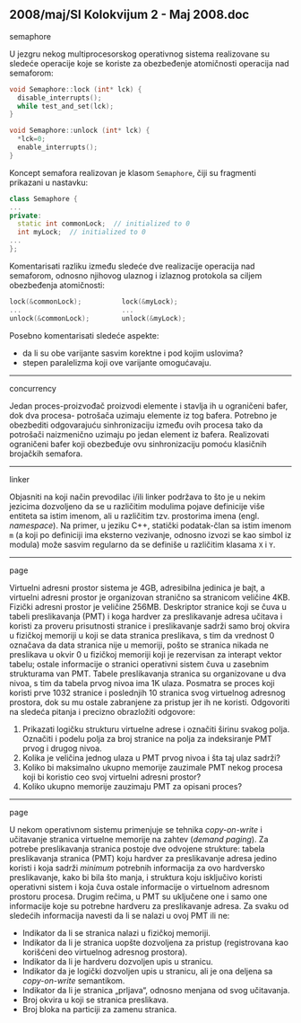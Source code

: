 2008/maj/SI Kolokvijum 2 - Maj 2008.doc
--------------------------------------------------------------------------------
semaphore

U jezgru nekog multiprocesorskog operativnog sistema realizovane su sledeće operacije koje
se koriste za obezbeđenje atomičnosti operacija nad semaforom:
```cpp
void Semaphore::lock (int* lck) {
  disable_interrupts();
  while test_and_set(lck);
}

void Semaphore::unlock (int* lck) {
  *lck=0;
  enable_interrupts();
}
```
Koncept semafora realizovan je klasom `Semaphore`, čiji su fragmenti prikazani u nastavku:
```cpp
class Semaphore {
...
private:
  static int commonLock;  // initialized to 0
  int myLock;  // initialized to 0
...
};
```
Komentarisati razliku između sledeće dve realizacije operacija nad semaforom,  odnosno
njihovog ulaznog i izlaznog protokola sa ciljem obezbeđenja atomičnosti:
```cpp
lock(&commonLock);          lock(&myLock);
...                         ...
unlock(&commonLock);        unlock(&myLock);
```
Posebno komentarisati sledeće aspekte:

- da li su obe varijante sasvim korektne i pod kojim uslovima?
- stepen paralelizma koji ove varijante omogućavaju.

--------------------------------------------------------------------------------
concurrency

Jedan proces-proizvođač proizvodi elemente i stavlja ih u ograničeni bafer, dok dva procesa-
potrošača uzimaju elemente iz tog bafera. Potrebno je obezbediti odgovarajuću sinhronizaciju
između ovih procesa tako da potrošači naizmenično uzimaju po jedan element iz bafera.
Realizovati ograničeni bafer koji obezbeđuje ovu sinhronizaciju pomoću klasičnih brojačkih
semafora.

--------------------------------------------------------------------------------
linker

Objasniti na koji način prevodilac i/ili linker podržava to što je u nekim jezicima dozvoljeno
da se u različitim modulima pojave definicije više entiteta sa istim imenom, ali u različitim
tzv. prostorima imena (engl. *namespace*). Na primer, u jeziku C++, statički podatak-član sa
istim imenom `m` (a koji po definiciji ima eksterno vezivanje, odnosno izvozi se kao simbol iz
modula) može sasvim regularno da se definiše u različitim klasama `X` i `Y`.

--------------------------------------------------------------------------------
page

Virtuelni adresni prostor sistema je 4GB,  adresibilna jedinica je bajt, a virtuelni adresni
prostor je organizovan stranično sa stranicom veličine 4KB. Fizički adresni prostor je veličine
256MB.  Deskriptor stranice koji se čuva u tabeli preslikavanja (PMT) i koga hardver za
preslikavanje adresa učitava i koristi za proveru prisutnosti stranice i preslikavanje sadrži
samo broj okvira u fizičkoj memoriji u koji se data stranica preslikava, s tim da vrednost 0
označava da data stranica nije u memoriji, pošto se stranica nikada ne preslikava u okvir 0 u
fizičkoj memoriji koji je rezervisan za interapt vektor tabelu; ostale informacije o stranici
operativni sistem čuva u zasebnim strukturama van PMT. Tabele preslikavanja stranica su
organizovane u dva nivoa, s tim da tabela prvog nivoa ima 1K ulaza. Posmatra se proces koji
koristi prve 1032 stranice i poslednjih 10 stranica svog virtuelnog adresnog prostora, dok su
mu ostale zabranjene za pristup jer ih ne koristi. Odgovoriti na sledeća pitanja i precizno
obrazložiti odgovore:

1. Prikazati logičku strukturu virtuelne adrese i označiti širinu svakog polja. Označiti i podelu polja za broj stranice na polja za indeksiranje PMT prvog i drugog nivoa.
2. Kolika je veličina jednog ulaza u PMT prvog nivoa i šta taj ulaz sadrži?
3. Koliko bi maksimalno ukupno memorije zauzimale PMT nekog procesa koji bi koristio ceo svoj virtuelni adresni prostor?
4. Koliko ukupno memorije zauzimaju PMT za opisani proces?

--------------------------------------------------------------------------------
page

U nekom operativnom sistemu primenjuje se tehnika *copy-on-write* i učitavanje stranica
virtuelne memorije na zahtev (*demand paging*). Za potrebe preslikavanja stranica postoje dve
odvojene strukture: tabela preslikavanja stranica (PMT) koju hardver za preslikavanje adresa
jedino koristi i koja sadrži *minimum* potrebnih informacija za ovo hardversko preslikavanje,
kako bi bila što manja, i struktura koju isključivo koristi operativni sistem i koja čuva ostale
informacije o virtuelnom adresnom prostoru procesa. Drugim rečima, u PMT su uključene
one i samo one informacije koje su potrebne hardveru za preslikavanje adresa. Za svaku od
sledećih informacija navesti da li se nalazi u ovoj PMT ili ne:

- Indikator da li se stranica nalazi u fizičkoj memoriji.
- Indikator da li je stranica uopšte dozvoljena za pristup (registrovana kao korišćeni deo virtuelnog adresnog prostora).
- Indikator da li je hardveru dozvoljen upis u stranicu.
- Indikator da je logički dozvoljen upis u stranicu, ali je ona deljena sa *copy-on-write* semantikom.
- Indikator da li je stranica „prljava“, odnosno menjana od svog učitavanja.
- Broj okvira u koji se stranica preslikava.
- Broj bloka na particiji za zamenu stranica.
